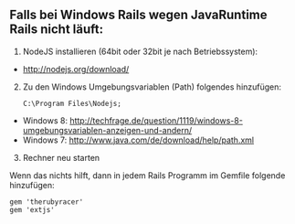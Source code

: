 ## Falls bei Windows Rails wegen JavaRuntime Rails nicht läuft:

1.	NodeJS installieren (64bit oder 32bit je nach Betriebssystem):
*	http://nodejs.org/download/
2.	Zu den Windows Umgebungsvariablen (Path) folgendes hinzufügen:

        C:\Program Files\Nodejs;

*	Windows 8: http://techfrage.de/question/1119/windows-8-umgebungsvariablen-anzeigen-und-andern/
* Windows 7: http://www.java.com/de/download/help/path.xml

3.	Rechner neu starten

Wenn das nichts hilft, dann in jedem Rails Programm im Gemfile folgende hinzufügen:

    gem 'therubyracer' 
    gem 'extjs'

